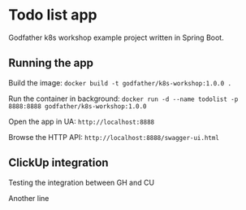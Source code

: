 # Todo list app
Godfather k8s workshop example project written in Spring Boot.

## Running the app
Build the image:
`docker build -t godfather/k8s-workshop:1.0.0 .`

Run the container in background:
`docker run -d --name todolist -p 8888:8888 godfather/k8s-workshop:1.0.0`

Open the app in UA:
`http://localhost:8888`

Browse the HTTP API:
`http://localhost:8888/swagger-ui.html`

## ClickUp integration
Testing the integration between GH and CU

Another line 
